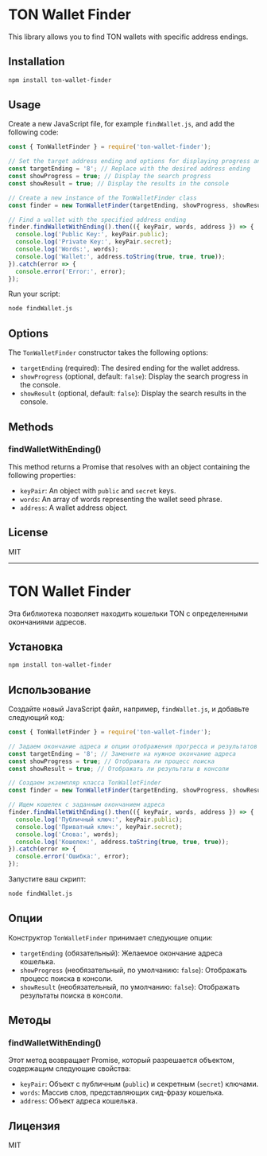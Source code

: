 # TON Wallet Finder

This library allows you to find TON wallets with specific address endings.

## Installation

```sh
npm install ton-wallet-finder
```

## Usage

Create a new JavaScript file, for example `findWallet.js`, and add the following code:

```javascript
const { TonWalletFinder } = require('ton-wallet-finder');

// Set the target address ending and options for displaying progress and results
const targetEnding = '8'; // Replace with the desired address ending
const showProgress = true; // Display the search progress
const showResult = true; // Display the results in the console

// Create a new instance of the TonWalletFinder class
const finder = new TonWalletFinder(targetEnding, showProgress, showResult);

// Find a wallet with the specified address ending
finder.findWalletWithEnding().then(({ keyPair, words, address }) => {
  console.log('Public Key:', keyPair.public);
  console.log('Private Key:', keyPair.secret);
  console.log('Words:', words);
  console.log('Wallet:', address.toString(true, true, true));
}).catch(error => {
  console.error('Error:', error);
});
```

Run your script:

```sh
node findWallet.js
```

## Options

The `TonWalletFinder` constructor takes the following options:

- `targetEnding` (required): The desired ending for the wallet address.
- `showProgress` (optional, default: `false`): Display the search progress in the console.
- `showResult` (optional, default: `false`): Display the search results in the console.

## Methods

### findWalletWithEnding()

This method returns a Promise that resolves with an object containing the following properties:

- `keyPair`: An object with `public` and `secret` keys.
- `words`: An array of words representing the wallet seed phrase.
- `address`: A wallet address object.

## License

MIT

---

# TON Wallet Finder

Эта библиотека позволяет находить кошельки TON с определенными окончаниями адресов.

## Установка

```sh
npm install ton-wallet-finder
```

## Использование

Создайте новый JavaScript файл, например, `findWallet.js`, и добавьте следующий код:

```javascript
const { TonWalletFinder } = require('ton-wallet-finder');

// Задаем окончание адреса и опции отображения прогресса и результатов
const targetEnding = '8'; // Замените на нужное окончание адреса
const showProgress = true; // Отображать ли процесс поиска
const showResult = true; // Отображать ли результаты в консоли

// Создаем экземпляр класса TonWalletFinder
const finder = new TonWalletFinder(targetEnding, showProgress, showResult);

// Ищем кошелек с заданным окончанием адреса
finder.findWalletWithEnding().then(({ keyPair, words, address }) => {
  console.log('Публичный ключ:', keyPair.public);
  console.log('Приватный ключ:', keyPair.secret);
  console.log('Слова:', words);
  console.log('Кошелек:', address.toString(true, true, true));
}).catch(error => {
  console.error('Ошибка:', error);
});
```

Запустите ваш скрипт:

```sh
node findWallet.js
```

## Опции

Конструктор `TonWalletFinder` принимает следующие опции:

- `targetEnding` (обязательный): Желаемое окончание адреса кошелька.
- `showProgress` (необязательный, по умолчанию: `false`): Отображать процесс поиска в консоли.
- `showResult` (необязательный, по умолчанию: `false`): Отображать результаты поиска в консоли.

## Методы

### findWalletWithEnding()

Этот метод возвращает Promise, который разрешается объектом, содержащим следующие свойства:

- `keyPair`: Объект с публичным (`public`) и секретным (`secret`) ключами.
- `words`: Массив слов, представляющих сид-фразу кошелька.
- `address`: Объект адреса кошелька.

## Лицензия

MIT